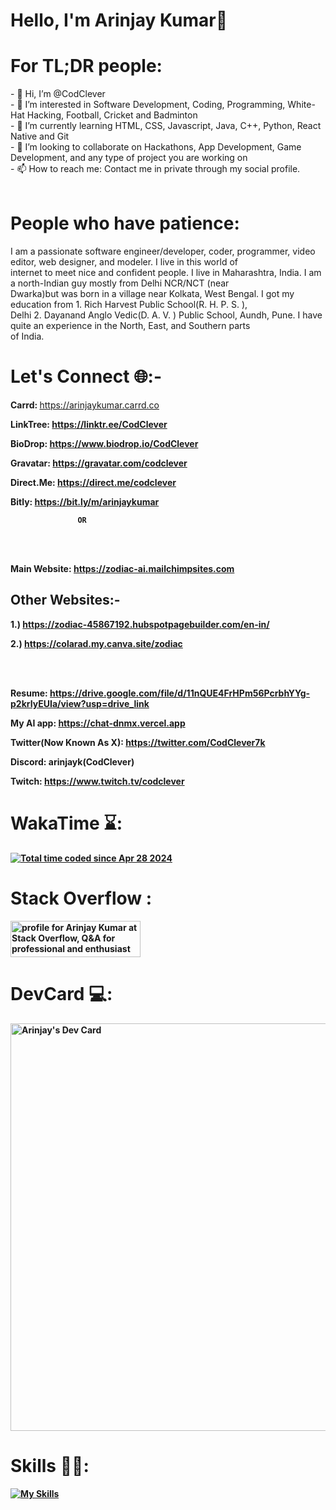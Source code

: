 <h1><b>Hello, I'm Arinjay Kumar👋</b></h1>

<h1><b>For TL;DR people:</b></h1>
- 👋 Hi, I’m @CodClever<br>
- 👀 I’m interested in Software Development, Coding, Programming, White-Hat Hacking, Football, Cricket and Badminton<br>
- 🌱 I’m currently learning HTML, CSS, Javascript, Java, C++, Python, React Native and Git<br>
- 💞️ I’m looking to collaborate on Hackathons, App Development, Game Development, and any type of project you are working on<br>
- 📫 How to reach me: Contact me in private through my social profile.<br><br>

<h1><b>People who have patience:</b></h1>
I am a passionate software engineer/developer, coder, programmer, video editor, web designer, and modeler. I live in this world of<br>
internet to meet nice and confident people. I live in Maharashtra, India. I am a north-Indian guy mostly from Delhi NCR/NCT (near<br>
Dwarka)but was born in a village near Kolkata, West Bengal. I got my education from 1. Rich Harvest Public School(R. H. P. S. ),<br>
Delhi 2. Dayanand Anglo Vedic(D. A. V. ) Public School, Aundh, Pune. I have quite an experience in the North, East, and Southern parts<br> 
of India. 

<h1><b>Let's Connect 🌐:- </b></h1>

<b>Carrd: </b> https://arinjaykumar.carrd.co<b><b>

<b>LinkTree: </b> https://linktr.ee/CodClever<b><b>

<b>BioDrop: </b> https://www.biodrop.io/CodClever<b><b>

<b>Gravatar: </b> https://gravatar.com/codclever<b><b>

<b>Direct.Me: </b> https://direct.me/codclever<b><b>

<b>Bitly: </b> https://bit.ly/m/arinjaykumar

                   OR


<br><br>

<b>Main Website: </b> https://zodiac-ai.mailchimpsites.com

<h2>Other Websites:- </h2>

<b>1.) </b> https://zodiac-45867192.hubspotpagebuilder.com/en-in/

<b>2.) </b> https://colarad.my.canva.site/zodiac

<br><br>


<b>Resume: </b> https://drive.google.com/file/d/11nQUE4FrHPm56PcrbhYYg-p2krIyEUIa/view?usp=drive_link

<b>My AI app: </b> https://chat-dnmx.vercel.app

<b>Twitter(Now Known As X): </b> https://twitter.com/CodClever7k

<b>Discord: </b> arinjayk(CodClever)

<b>Twitch: </b> https://www.twitch.tv/codclever

<h1><b>WakaTime ⌛:</b></h1>


<a href="https://wakatime.com/@4cce7c90-a22e-48b6-b2a1-931ec33f2c16"><img src="https://wakatime.com/badge/user/4cce7c90-a22e-48b6-b2a1-931ec33f2c16.svg" alt="Total time coded since Apr 28 2024" /></a>

<h1><b>Stack Overflow :</b></h1>


<a href="https://stackoverflow.com/users/23567323/arinjay-kumar"><img src="https://stackoverflow.com/users/flair/23567323.png" width="208"
                                                                   height="58" alt="profile for Arinjay Kumar at Stack Overflow, Q&amp;A 
                                                                   for professional and enthusiast programmers" title="profile for Arinjay
                                                                   Kumar at Stack Overflow, Q&amp;A for professional and enthusiast program
                                                                   mers"></a>

<h1><b>DevCard 💻:</b></h1>


<a href="https://app.daily.dev/codclever"><img src="https://api.daily.dev/devcards/v2/k1IIp8eVY6m6AKPashui4.png?type=wide&r=ljt" width="652"
                                            alt="Arinjay's Dev Card"/></a>

<h1><b>Skills 👨‍💻:</b></h1> 


[![My Skills](https://skillicons.dev/icons?i=blender,bootstrap,codepen,css,devto,discord,figma,firebase,flask,git,github,gmail,heroku,html,js,linkedin,nextjs,nodejs,notion,npm,ps,php,powershell,pycharm,py,pytorch,react,replit,robloxstudio,sublime,supabase,tensorflow,twitter,unity,unreal,vim,vite,vscode,vue,windows,wordpress,,&perline=10)](https://skillicons.dev)

<!---
CodClever/CodClever is a ✨ special ✨ repository because its `README.md` (this file) appears on your GitHub profile.
You can click the Preview link to take a look at your changes.
--->
